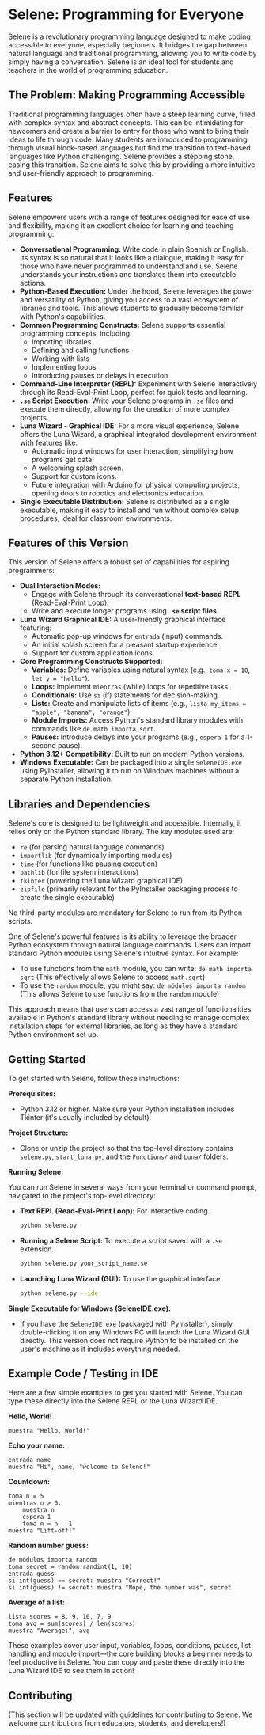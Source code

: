 # Selene: Programming for Everyone

Selene is a revolutionary programming language designed to make coding accessible to everyone, especially beginners. It bridges the gap between natural language and traditional programming, allowing you to write code by simply having a conversation. Selene is an ideal tool for students and teachers in the world of programming education.

## The Problem: Making Programming Accessible

Traditional programming languages often have a steep learning curve, filled with complex syntax and abstract concepts. This can be intimidating for newcomers and create a barrier to entry for those who want to bring their ideas to life through code. Many students are introduced to programming through visual block-based languages but find the transition to text-based languages like Python challenging. Selene provides a stepping stone, easing this transition. Selene aims to solve this by providing a more intuitive and user-friendly approach to programming.

## Features

Selene empowers users with a range of features designed for ease of use and flexibility, making it an excellent choice for learning and teaching programming:

*   **Conversational Programming:** Write code in plain Spanish or English. Its syntax is so natural that it looks like a dialogue, making it easy for those who have never programmed to understand and use. Selene understands your instructions and translates them into executable actions.
*   **Python-Based Execution:** Under the hood, Selene leverages the power and versatility of Python, giving you access to a vast ecosystem of libraries and tools. This allows students to gradually become familiar with Python's capabilities.
*   **Common Programming Constructs:** Selene supports essential programming concepts, including:
    *   Importing libraries
    *   Defining and calling functions
    *   Working with lists
    *   Implementing loops
    *   Introducing pauses or delays in execution
*   **Command-Line Interpreter (REPL):** Experiment with Selene interactively through its Read-Eval-Print Loop, perfect for quick tests and learning.
*   **`.se` Script Execution:** Write your Selene programs in `.se` files and execute them directly, allowing for the creation of more complex projects.
*   **Luna Wizard - Graphical IDE:** For a more visual experience, Selene offers the Luna Wizard, a graphical integrated development environment with features like:
    *   Automatic input windows for user interaction, simplifying how programs get data.
    *   A welcoming splash screen.
    *   Support for custom icons.
    *   Future integration with Arduino for physical computing projects, opening doors to robotics and electronics education.
*   **Single Executable Distribution:** Selene is distributed as a single executable, making it easy to install and run without complex setup procedures, ideal for classroom environments.

## Features of this Version

This version of Selene offers a robust set of capabilities for aspiring programmers:

*   **Dual Interaction Modes:**
    *   Engage with Selene through its conversational **text-based REPL** (Read-Eval-Print Loop).
    *   Write and execute longer programs using **`.se` script files**.
*   **Luna Wizard Graphical IDE:** A user-friendly graphical interface featuring:
    *   Automatic pop-up windows for `entrada` (input) commands.
    *   An initial splash screen for a pleasant startup experience.
    *   Support for custom application icons.
*   **Core Programming Constructs Supported:**
    *   **Variables:** Define variables using natural syntax (e.g., `toma x = 10`, `let y = "hello"`).
    *   **Loops:** Implement `mientras` (while) loops for repetitive tasks.
    *   **Conditionals:** Use `si` (if) statements for decision-making.
    *   **Lists:** Create and manipulate lists of items (e.g., `lista my_items = "apple", "banana", "orange"`).
    *   **Module Imports:** Access Python's standard library modules with commands like `de math importa sqrt`.
    *   **Pauses:** Introduce delays into your programs (e.g., `espera 1` for a 1-second pause).
*   **Python 3.12+ Compatibility:** Built to run on modern Python versions.
*   **Windows Executable:** Can be packaged into a single `SeleneIDE.exe` using PyInstaller, allowing it to run on Windows machines without a separate Python installation.

## Libraries and Dependencies

Selene's core is designed to be lightweight and accessible. Internally, it relies only on the Python standard library. The key modules used are:
*   `re` (for parsing natural language commands)
*   `importlib` (for dynamically importing modules)
*   `time` (for functions like pausing execution)
*   `pathlib` (for file system interactions)
*   `tkinter` (powering the Luna Wizard graphical IDE)
*   `zipfile` (primarily relevant for the PyInstaller packaging process to create the single executable)

No third-party modules are mandatory for Selene to run from its Python scripts.

One of Selene's powerful features is its ability to leverage the broader Python ecosystem through natural language commands. Users can import standard Python modules using Selene's intuitive syntax. For example:

*   To use functions from the `math` module, you can write:
    `de math importa sqrt`
    (This effectively allows Selene to access `math.sqrt`)
*   To use the `random` module, you might say:
    `de módulos importa random`
    (This allows Selene to use functions from the `random` module)

This approach means that users can access a vast range of functionalities available in Python's standard library without needing to manage complex installation steps for external libraries, as long as they have a standard Python environment set up.

## Getting Started

To get started with Selene, follow these instructions:

**Prerequisites:**
*   Python 3.12 or higher. Make sure your Python installation includes Tkinter (it's usually included by default).

**Project Structure:**
*   Clone or unzip the project so that the top-level directory contains `selene.py`, `start_luna.py`, and the `Functions/` and `Luna/` folders.

**Running Selene:**

You can run Selene in several ways from your terminal or command prompt, navigated to the project's top-level directory:

*   **Text REPL (Read-Eval-Print Loop):** For interactive coding.
    ```bash
    python selene.py
    ```
*   **Running a Selene Script:** To execute a script saved with a `.se` extension.
    ```bash
    python selene.py your_script_name.se
    ```
*   **Launching Luna Wizard (GUI):** To use the graphical interface.
    ```bash
    python selene.py --ide
    ```

**Single Executable for Windows (SeleneIDE.exe):**
*   If you have the `SeleneIDE.exe` (packaged with PyInstaller), simply double-clicking it on any Windows PC will launch the Luna Wizard GUI directly. This version does not require Python to be installed on the user's machine as it includes everything needed.

## Example Code / Testing in IDE

Here are a few simple examples to get you started with Selene. You can type these directly into the Selene REPL or the Luna Wizard IDE.

**Hello, World!**
```selene
muestra "Hello, World!"
```

**Echo your name:**
```selene
entrada name
muestra "Hi", name, "welcome to Selene!"
```

**Countdown:**
```selene
toma n = 5
mientras n > 0:
    muestra n
    espera 1
    toma n = n - 1
muestra "Lift-off!"
```

**Random number guess:**
```selene
de módulos importa random
toma secret = random.randint(1, 10)
entrada guess
si int(guess) == secret: muestra "Correct!"
si int(guess) != secret: muestra "Nope, the number was", secret
```

**Average of a list:**
```selene
lista scores = 8, 9, 10, 7, 9
toma avg = sum(scores) / len(scores)
muestra "Average:", avg
```

These examples cover user input, variables, loops, conditions, pauses, list handling and module import—the core building blocks a beginner needs to feel productive in Selene. You can copy and paste these directly into the Luna Wizard IDE to see them in action!

## Contributing

(This section will be updated with guidelines for contributing to Selene. We welcome contributions from educators, students, and developers!)
